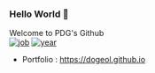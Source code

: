 ### Hello World 👋

<!--
**DoGeol/DoGeol** is a ✨ _special_ ✨ repository because its `README.md` (this file) appears on your GitHub profile.

Here are some ideas to get you started:

- 🔭 I’m currently working on ...
- 🌱 I’m currently learning ...
- 👯 I’m looking to collaborate on ...
- 🤔 I’m looking for help with ...
- 💬 Ask me about ...
- 📫 How to reach me: ...
- 😄 Pronouns: ...
- ⚡ Fun fact: ...
-->

Welcome to PDG's Github  
[![job](https://img.shields.io/badge/job-frontend%20engineer-brightgreen)](https://img.shields.io/badge/job-frontend%20engineer-brightgreen)
[![year](https://img.shields.io/badge/year-6-brightgreen)](https://img.shields.io/badge/year-6-brightgreen)

* Portfolio : https://dogeol.github.io
